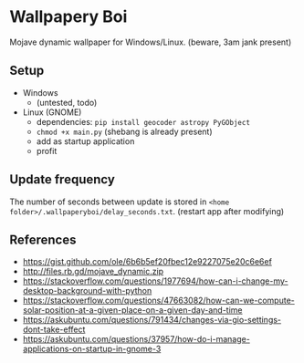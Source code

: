# Wallpapery Boi

Mojave dynamic wallpaper for Windows/Linux. (beware, 3am jank present)

## Setup
- Windows
  - (untested, todo)
- Linux (GNOME)
  - dependencies: `pip install geocoder astropy PyGObject`
  - `chmod +x main.py` (shebang is already present)
  - add as startup application
  - profit

## Update frequency
The number of seconds between update is stored in `<home folder>/.wallpaperyboi/delay_seconds.txt`. (restart app after modifying)

## References
- https://gist.github.com/ole/6b6b5ef20fbec12e9227075e20c6e6ef
- http://files.rb.gd/mojave_dynamic.zip
- https://stackoverflow.com/questions/1977694/how-can-i-change-my-desktop-background-with-python
- https://stackoverflow.com/questions/47663082/how-can-we-compute-solar-position-at-a-given-place-on-a-given-day-and-time
- https://askubuntu.com/questions/791434/changes-via-gio-settings-dont-take-effect
- https://askubuntu.com/questions/37957/how-do-i-manage-applications-on-startup-in-gnome-3